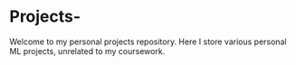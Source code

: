 # Projects- 
Welcome to my personal projects repository. Here I store various personal ML projects, unrelated to my coursework.
